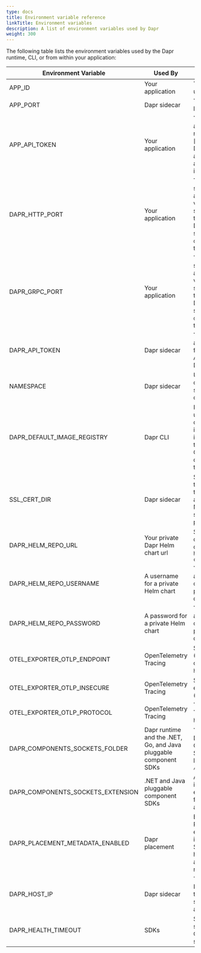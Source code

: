```yaml
---
type: docs
title: Environment variable reference
linkTitle: Environment variables
description: A list of environment variables used by Dapr
weight: 300
---
```


The following table lists the environment variables used by the Dapr runtime, CLI, or from within your application:

| Environment Variable                                                                             | Used By                                                          | 说明                                                                                                                                                                                                                                                                                                                |
| ------------------------------------------------------------------------------------------------ | ---------------------------------------------------------------- | ----------------------------------------------------------------------------------------------------------------------------------------------------------------------------------------------------------------------------------------------------------------------------------------------------------------- |
| APP_ID                                                                      | Your application                                                 | The id for your application, used for service discovery                                                                                                                                                                                                                                                           |
| APP_PORT                                                                    | Dapr sidecar                                                     | The port your application is listening on                                                                                                                                                                                                                                                                         |
| APP_API_TOKEN                                          | Your application                                                 | The token used by the application to authenticate requests from Dapr API. Read [authenticate requests from Dapr using token authentication]({{< ref app-api-token >}}) for more information.                                               |
| DAPR_HTTP_PORT                                         | Your application                                                 | The HTTP port that the Dapr sidecar is listening on. Your application should use this variable to connect to Dapr sidecar instead of hardcoding the port value. Set by the Dapr CLI run command for self-hosted or injected by the `dapr-sidecar-injector` into all the containers in the pod.                    |
| DAPR_GRPC_PORT                                         | Your application                                                 | The gRPC port that the Dapr sidecar is listening on. Your application should use this variable to connect to Dapr sidecar instead of hardcoding the port value. Set by the Dapr CLI run command for self-hosted or injected by the `dapr-sidecar-injector` into all the containers in the pod.                    |
| DAPR_API_TOKEN                                         | Dapr sidecar                                                     | The token used for Dapr API authentication for requests from the application. [Enable API token authentication in Dapr]({{< ref api-token >}}).                                                                                            |
| NAMESPACE                                                                                        | Dapr sidecar                                                     | Used to specify a component's [namespace in self-hosted mode]({{< ref component-scopes >}}).                                                                                                                                               |
| DAPR_DEFAULT_IMAGE_REGISTRY       | Dapr CLI                                                         | In self-hosted mode, it is used to specify the default container registry to pull images from. When its value is set to `GHCR` or `ghcr`, it pulls the required images from Github container registry. To default to Docker hub, unset this environment variable.                                                 |
| SSL_CERT_DIR                                           | Dapr sidecar                                                     | Specifies the location where the public certificates for all the trusted certificate authorities (CA) are located. Not applicable when the sidecar is running as a process in self-hosted mode.                                                                                                |
| DAPR_HELM_REPO_URL                | Your private Dapr Helm chart url                                 | Specifies a private Dapr Helm chart url, which defaults to the official Helm chart URL: `https://dapr.github.io/helm-charts`                                                                                                                                                                                      |
| DAPR_HELM_REPO_USERNAME           | A username for a private Helm chart                              | The username required to access the private Dapr Helm chart. If it can be accessed publicly, this env variable does not need to be set                                                                                                                                                                            |
| DAPR_HELM_REPO_PASSWORD           | A password for a private Helm chart                              | The password required to access the private Dapr helm chart. If it can be accessed publicly, this env variable does not need to be set                                                                                                                                                                            |
| OTEL_EXPORTER_OTLP_ENDPOINT       | OpenTelemetry Tracing                                            | Sets the Open Telemetry (OTEL) server address, turns on tracing. (Example: `http://localhost:4318`)                                                                                                                                                                         |
| OTEL_EXPORTER_OTLP_INSECURE       | OpenTelemetry Tracing                                            | Sets the connection to the endpoint as unencrypted. (`true`, `false`)                                                                                                                                                                                                                          |
| OTEL_EXPORTER_OTLP_PROTOCOL       | OpenTelemetry Tracing                                            | The OTLP protocol to use Transport protocol. (`grpc`, `http/protobuf`, `http/json`)                                                                                                                                                                                                            |
| DAPR_COMPONENTS_SOCKETS_FOLDER    | Dapr runtime and the .NET, Go, and Java pluggable component SDKs | The location or path where Dapr looks for Pluggable Components Unix Domain Socket files. If unset this location defaults to `/tmp/dapr-components-sockets`                                                                                                                                                        |
| DAPR_COMPONENTS_SOCKETS_EXTENSION | .NET and Java pluggable component SDKs                           | A per-SDK configuration that indicates the default file extension applied to socket files created by the SDKs. Not a Dapr-enforced behavior.                                                                                                                                                                      |
| DAPR_PLACEMENT_METADATA_ENABLED   | Dapr placement                                                   | Enable an endpoint for the Placement service that exposes placement table information on actor usage. Set to `true` to enable in self-hosted mode. [Learn more about the Placement API]({{< ref placement_api.md >}}) |
| DAPR_HOST_IP                                           | Dapr sidecar                                                     | The host's chosen IP address. If not specified, will loop over the network interfaces and select the first non-loopback address it finds.                                                                                                                                                                         |
| DAPR_HEALTH_TIMEOUT                                    | SDKs                                                             | Sets the time on the "wait for sidecar" availability. Overrides the default timeout setting of 60 seconds.                                                                                                                                                                                                        |
